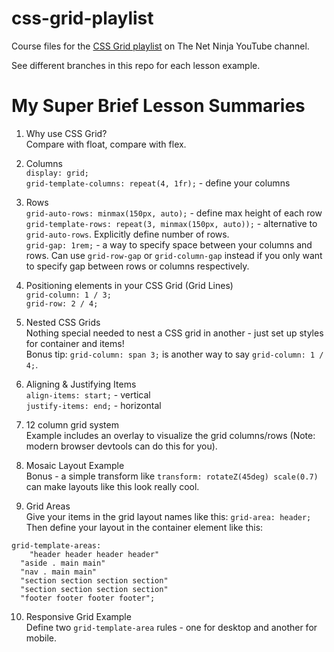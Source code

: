 # css-grid-playlist
Course files for the [CSS Grid playlist](https://www.youtube.com/watch?v=x7tLPhnA06w&list=PL4cUxeGkcC9itC4TxYMzFCfveyutyPOCY&index=1) on The Net Ninja YouTube channel.

See different branches in this repo for each lesson example.

# My Super Brief Lesson Summaries

1. Why use CSS Grid?\
Compare with float, compare with flex.

2. Columns\
`display: grid;`\
`grid-template-columns: repeat(4, 1fr);` - define your columns

3. Rows\
`grid-auto-rows: minmax(150px, auto);` - define max height of each row \
`grid-template-rows: repeat(3, minmax(150px, auto));` - alternative to `grid-auto-rows`. Explicitly define number of rows.\
`grid-gap: 1rem;` - a way to specify space between your columns and rows. Can use `grid-row-gap` or `grid-column-gap` instead if you only want to specify gap between rows or columns respectively.

4. Positioning elements in your CSS Grid (Grid Lines)\
`grid-column: 1 / 3;`\
`grid-row: 2 / 4;`

5. Nested CSS Grids\
Nothing special needed to nest a CSS grid in another - just set up styles for container and items!\
Bonus tip: `grid-column: span 3;` is another way to say `grid-column: 1 / 4;`.

6. Aligning & Justifying Items\
`align-items: start;` - vertical\
`justify-items: end;` - horizontal

7. 12 column grid system\
Example includes an overlay to visualize the grid columns/rows (Note: modern browser devtools can do this for you).

8. Mosaic Layout Example\
Bonus - a simple transform like `transform: rotateZ(45deg) scale(0.7)` can make layouts like this look really cool.

1. Grid Areas\
Give your items in the grid layout names like this: `grid-area: header;`\
Then define your layout in the container element like this:
```
grid-template-areas: 
	"header header header header"
  "aside . main main"
  "nav . main main"
  "section section section section"
  "section section section section"
  "footer footer footer footer";
```

10.  Responsive Grid Example\
Define two `grid-template-area` rules - one for desktop and another for mobile.
 